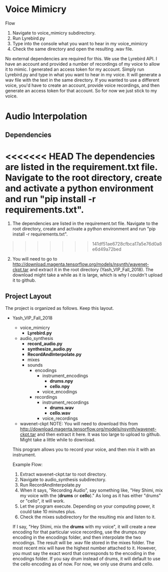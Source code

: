 # Voice Mimicry

Flow

1. Navigate to voice_mimicry subdirectory.
2. Run Lyrebird.py
3. Type into the console what you want to hear in my voice_mimicry
4. Check the same directory and open the resulting .wav file.

No external dependencies are required for this. We use the Lyrebird API. I have
an account and provided a number of recordings of my voice to allow it to mimic.
I generated an access token for my account. Simply run Lyrebird.py and type in what
you want to hear in my voice. It will generate a wav file with the text in the same directory.
If you wanted to use a different voice, you'd have to create an account, provide
voice recordings, and then generate an access token for that account. So for now
we just stick to my voice.

# Audio Interpolation

## Dependencies

<<<<<<< HEAD
The dependencies are listed in the requirement.txt file. Navigate to the root
directory, create and activate a python environment and run "pip install -r requirements.txt".
=======
1. The dependencies are listed in the requirement.txt file. Navigate to the root
directory, create and activate a python environment and run "pip install -r requirements.txt".
>>>>>>> 141df51ae6728cfbca17a5e76d0a8e6d49a72bed

2. You will need to go to http://download.magenta.tensorflow.org/models/nsynth/wavenet-ckpt.tar and extract
it in the root directory (Yash_VIP_Fall_2018). The download might take a while as
it is large, which is why I couldn't upload it to github.

## Project Layout

The project is organized as follows. Keep this layout.

* Yash_VIP_Fall_2018
  * voice_mimicry
    * **Lyrebird.py**
  * audio_synthesis
    * **record_audio.py**
    * **synthesize_audio.py**
    * **RecordAndInterpolate.py**
    * mixes
    * sounds
      * encodings
        * instrument_encodings
          * **drums.npy**
          * **cello.npy**
        * voice_encodings
      * recordings
        * instrument_recordings
          * **drums.wav**
          * **cello.wav**
        * voice_recordings
  * wavenet-ckpt NOTE: You will need to download this from http://download.magenta.tensorflow.org/models/nsynth/wavenet-ckpt.tar and then extract it here. It was too large to upload
  to github. Might take a little while to download.

  This program allows you to record your voice, and then mix it with an instrument.

  Example Flow:

  1. Extract wavenet-ckpt.tar to root directory.
  2. Navigate to audio_synthesis subdirectory.
  3. Run RecordAndInterpolate.py
  4. When it says, "Recording Audio", say something like, "Hey Shimi, mix my voice with the (**drums** or **cello**)." As long as it has either "drums" or "cello", it will work.
  5. Let the program execute. Depending on your computing power, it could take 10 minutes plus.
  6. Check the mixes subdirectory for the resulting mix and listen to it.

  If I say, "Hey Shimi, mix the **drums** with my voice", it will
  create a new encoding for that particular voice recording, use the drumps.npy
  encoding in the encodings folder, and then interpolate the two encodings. The
  result will be .wav file stored in the mixes folder. The most recent mix will
  have the highest number attached to it. However, you must say the exact word
  that corresponds to the encoding in the encodings folder. If you say drum instead
  of drums, it will default to use the cello encoding as of now. For now, we only
  use drums and cello.
